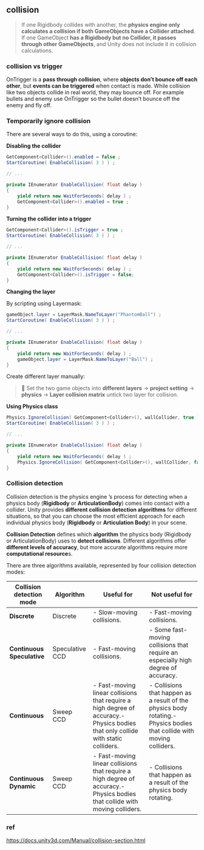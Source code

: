 ## collision

> If one Rigidbody collides with another, the **physics engine only calculates a collision if both GameObjects have a Collider attached**. If one GameObject **has a Rigidbody but no Collider, it passes through other GameObjects**, and Unity does not include it in collision calculations.

### collision vs trigger
OnTrigger is a **pass through collision**, where **objects don’t bounce off each other**, but **events can be triggered** when contact is made. While collision like two objects collide in real world, they may bounce off. For example bullets and enemy use OnTrigger so the bullet doesn’t bounce off the enemy and fly off.


### Temporarily ignore collision

There are several ways to do this, using a coroutine:

**Disabling the collider**
```cs
GetComponent<Collider>().enabled = false ;
StartCoroutine( EnableCollision( 3 ) ) ;

// ...

private IEnumerator EnableCollision( float delay )
{
    yield return new WaitForSeconds( delay ) ;
    GetComponent<Collider>().enabled = true ;
}

```

**Turning the collider into a trigger**
```cs
GetComponent<Collider>().isTrigger = true ;
StartCoroutine( EnableCollision( 3 ) ) ;

// ...

private IEnumerator EnableCollision( float delay )
{
    yield return new WaitForSeconds( delay ) ;
    GetComponent<Collider>().isTrigger = false;
}
```


**Changing the layer**

By scripting using Layermask:
```cs
gameObject.layer = LayerMask.NameToLayer("PhantomBall") ;
StartCoroutine( EnableCollision( 3 ) ) ;

// ...

private IEnumerator EnableCollision( float delay )
{
    yield return new WaitForSeconds( delay ) ;
    gameObject.layer = LayerMask.NameToLayer("Ball") ;
}
```

Create different layer manually:
> 📌 Set the two game objects into **different layers** → **project setting** → **physics** → **Layer collision matrix** untick two layer for collision.


**Using Physics class**
```cs
Physics.IgnoreCollision( GetComponent<Collider>(), wallCollider, true ) ;
StartCoroutine( EnableCollision( 3 ) ) ;

// ...

private IEnumerator EnableCollision( float delay )
{
    yield return new WaitForSeconds( delay ) ;
    Physics.IgnoreCollision( GetComponent<Collider>(), wallCollider, false ) ;
}
```

### Collision detection
Collision detection is the physics engine
’s process for detecting when a physics body (**Rigidbody** or **ArticulationBody**) comes into contact with a collider. Unity provides **different collision detection algorithms** for different situations, so that you can choose the most efficient approach for each individual physics body (**Rigidbody** or **Articulation Body**) in your scene.

**Collision Detection** defines which **algorithm** the physics body (Rigidbody or ArticulationBody) uses to **detect collisions**. Different algorithms offer **different levels of accuracy**, but more accurate algorithms require more **computational resource**s.

There are three algorithms available, represented by four collision detection modes:

| Collision detection mode | Algorithm | Useful for | Not useful for |
| --- | --- | --- | --- |
| **Discrete** | Discrete | - Slow-moving collisions. | - Fast-moving collisions. |
| **Continuous Speculative** | Speculative CCD | - Fast-moving collisions. | - Some fast-moving collisions that require an especially high degree of accuracy. |
| **Continuous** | Sweep CCD | - Fast-moving linear collisions that require a high degree of accuracy.- Physics bodies that only collide with static colliders. | - Collisions that happen as a result of the physics body rotating.- Physics bodies that collide with moving colliders. |
| **Continuous Dynamic** | Sweep CCD | - Fast-moving linear collisions that require a high degree of accuracy.- Physics bodies that collide with moving colliders. | - Collisions that happen as a result of the physics body rotating. |



### ref
https://docs.unity3d.com/Manual/collision-section.html


